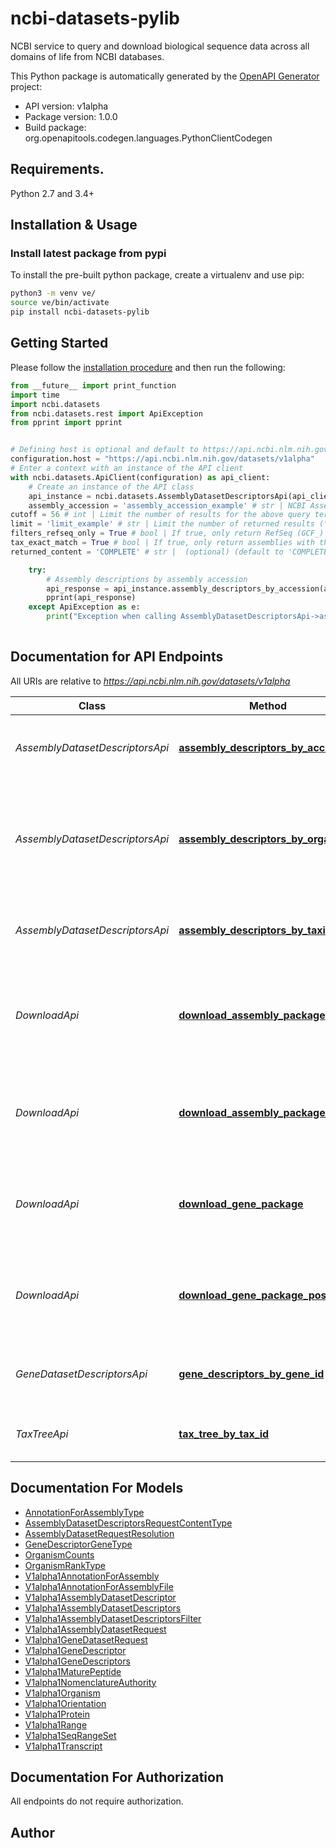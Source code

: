 # ncbi-datasets-pylib
NCBI service to query and download biological sequence data across all domains of life from NCBI databases.

This Python package is automatically generated by the [OpenAPI Generator](https://openapi-generator.tech) project:

- API version: v1alpha
- Package version: 1.0.0
- Build package: org.openapitools.codegen.languages.PythonClientCodegen

## Requirements.

Python 2.7 and 3.4+

## Installation & Usage
### Install latest package from pypi

To install the pre-built python package, create a virtualenv and use pip:

```sh
python3 -m venv ve/
source ve/bin/activate
pip install ncbi-datasets-pylib
```

## Getting Started

Please follow the [installation procedure](#installation--usage) and then run the following:

```python
from __future__ import print_function
import time
import ncbi.datasets
from ncbi.datasets.rest import ApiException
from pprint import pprint


# Defining host is optional and default to https://api.ncbi.nlm.nih.gov/datasets/v1alpha
configuration.host = "https://api.ncbi.nlm.nih.gov/datasets/v1alpha"
# Enter a context with an instance of the API client
with ncbi.datasets.ApiClient(configuration) as api_client:
    # Create an instance of the API class
    api_instance = ncbi.datasets.AssemblyDatasetDescriptorsApi(api_client)
    assembly_accession = 'assembly_accession_example' # str | NCBI Assembly accession
cutoff = 56 # int | Limit the number of results for the above query term. (optional)
limit = 'limit_example' # str | Limit the number of returned results (\"all\", \"none\", otherwise an integer value). (optional)
filters_refseq_only = True # bool | If true, only return RefSeq (GCF_) assemblies. (optional)
tax_exact_match = True # bool | If true, only return assemblies with the given NCBI Taxonomy ID, or name. Otherwise, assemblies from taxonomy subtree are included, too. Ignored for assembly_accession request. (optional)
returned_content = 'COMPLETE' # str |  (optional) (default to 'COMPLETE')

    try:
        # Assembly descriptions by assembly accession
        api_response = api_instance.assembly_descriptors_by_accession(assembly_accession, cutoff=cutoff, limit=limit, filters_refseq_only=filters_refseq_only, tax_exact_match=tax_exact_match, returned_content=returned_content)
        pprint(api_response)
    except ApiException as e:
        print("Exception when calling AssemblyDatasetDescriptorsApi->assembly_descriptors_by_accession: %s\n" % e)
    
```

## Documentation for API Endpoints

All URIs are relative to *https://api.ncbi.nlm.nih.gov/datasets/v1alpha*

Class | Method | HTTP request | Description
------------ | ------------- | ------------- | -------------
*AssemblyDatasetDescriptorsApi* | [**assembly_descriptors_by_accession**](docs/AssemblyDatasetDescriptorsApi.md#assembly_descriptors_by_accession) | **GET** /assembly_descriptors/accession/{assembly_accession} | Assembly descriptions by assembly accession
*AssemblyDatasetDescriptorsApi* | [**assembly_descriptors_by_organism**](docs/AssemblyDatasetDescriptorsApi.md#assembly_descriptors_by_organism) | **GET** /assembly_descriptors/organism/{tax_name} | Assembly descriptions by taxonomic name (scientific or common name at any tax rank)
*AssemblyDatasetDescriptorsApi* | [**assembly_descriptors_by_taxid**](docs/AssemblyDatasetDescriptorsApi.md#assembly_descriptors_by_taxid) | **GET** /assembly_descriptors/taxid/{tax_id} | Assembly descriptions by taxonomy ID
*DownloadApi* | [**download_assembly_package**](docs/DownloadApi.md#download_assembly_package) | **GET** /download/assembly_accession/{assembly_accessions} | Retrieve a requested assembly dataset and stream back reply by assembly accession
*DownloadApi* | [**download_assembly_package_post**](docs/DownloadApi.md#download_assembly_package_post) | **POST** /download/assembly_accession | Retrieve a requested assembly dataset and stream back reply by POST
*DownloadApi* | [**download_gene_package**](docs/DownloadApi.md#download_gene_package) | **GET** /download/gene/id/{gene_ids} | Retrieve a requested gene dataset and stream back reply by gene ID
*DownloadApi* | [**download_gene_package_post**](docs/DownloadApi.md#download_gene_package_post) | **POST** /download/gene | Retrieve a requested gene dataset and stream back reply by POST
*GeneDatasetDescriptorsApi* | [**gene_descriptors_by_gene_id**](docs/GeneDatasetDescriptorsApi.md#gene_descriptors_by_gene_id) | **GET** /gene_descriptors/gene/id/{gene_ids} | Retrieve list of descriptions of genes by gene ID
*TaxTreeApi* | [**tax_tree_by_tax_id**](docs/TaxTreeApi.md#tax_tree_by_tax_id) | **GET** /tax_tree/taxid/{tax_id} | Retrieve tax tree by taxonomy ID


## Documentation For Models

 - [AnnotationForAssemblyType](docs/AnnotationForAssemblyType.md)
 - [AssemblyDatasetDescriptorsRequestContentType](docs/AssemblyDatasetDescriptorsRequestContentType.md)
 - [AssemblyDatasetRequestResolution](docs/AssemblyDatasetRequestResolution.md)
 - [GeneDescriptorGeneType](docs/GeneDescriptorGeneType.md)
 - [OrganismCounts](docs/OrganismCounts.md)
 - [OrganismRankType](docs/OrganismRankType.md)
 - [V1alpha1AnnotationForAssembly](docs/V1alpha1AnnotationForAssembly.md)
 - [V1alpha1AnnotationForAssemblyFile](docs/V1alpha1AnnotationForAssemblyFile.md)
 - [V1alpha1AssemblyDatasetDescriptor](docs/V1alpha1AssemblyDatasetDescriptor.md)
 - [V1alpha1AssemblyDatasetDescriptors](docs/V1alpha1AssemblyDatasetDescriptors.md)
 - [V1alpha1AssemblyDatasetDescriptorsFilter](docs/V1alpha1AssemblyDatasetDescriptorsFilter.md)
 - [V1alpha1AssemblyDatasetRequest](docs/V1alpha1AssemblyDatasetRequest.md)
 - [V1alpha1GeneDatasetRequest](docs/V1alpha1GeneDatasetRequest.md)
 - [V1alpha1GeneDescriptor](docs/V1alpha1GeneDescriptor.md)
 - [V1alpha1GeneDescriptors](docs/V1alpha1GeneDescriptors.md)
 - [V1alpha1MaturePeptide](docs/V1alpha1MaturePeptide.md)
 - [V1alpha1NomenclatureAuthority](docs/V1alpha1NomenclatureAuthority.md)
 - [V1alpha1Organism](docs/V1alpha1Organism.md)
 - [V1alpha1Orientation](docs/V1alpha1Orientation.md)
 - [V1alpha1Protein](docs/V1alpha1Protein.md)
 - [V1alpha1Range](docs/V1alpha1Range.md)
 - [V1alpha1SeqRangeSet](docs/V1alpha1SeqRangeSet.md)
 - [V1alpha1Transcript](docs/V1alpha1Transcript.md)


## Documentation For Authorization

 All endpoints do not require authorization.

## Author




